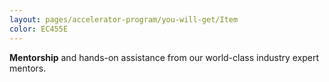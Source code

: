 ```yaml
---
layout: pages/accelerator-program/you-will-get/Item
color: EC455E
---
```


**Mentorship** and hands-on
assistance from our world-class
industry expert mentors.
